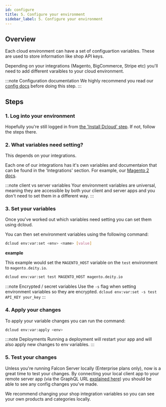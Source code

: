 ```yaml
---
id: configure
title: 5. Configure your environment
sidebar_label: 5. Configure your environment
---
```


## Overview

Each cloud environment can have a set of configuartion variables. These are used to store information like shop API keys.

Depending on your integrations (Magento, BigCommerce, Stripe etc) you'll need to add different varaibles to your cloud environment.

:::note Configuration documentation
We highly recommend you read our [config docs](overview) before doing this step.
:::

## Steps

### 1. Log into your environment

Hopefully you're still logged in from [the 'Install Dcloud' step](/platform/getting-started/dcloud#login-to-your-cloud-env). If not, follow the steps there.

### 2. What variables need setting?

This depends on your integrations.

Each one of our integrations has it's own variables and documentaion that can be found in the 'Integrations' section. For example, our [Magento 2 docs](/platform/integration/magento2/getting-started#5-configure-your-magento-connection).

:::note client vs server variables
Your environment variables are universal, meaning they are accessible by both your client and server apps and you don't need to set them in a different way.
:::

### 3. Set your variables

Once you've worked out which variables need setting you can set them using dcloud.

You can then set environment variables using the following command:

```bash
dcloud env:var:set <env> <name> [value]
```

**example**

This example would set the `MAGENTO_HOST` variable on the `test` environment to `magento.deity.io`.

```bash
dcloud env:var:set test MAGENTO_HOST magento.deity.io
```

:::note Encrypted / secret variables
Use the `-s` flag when setting environment variables so they are encrypted.
`dcloud env:var:set -s test API_KEY your_key`
:::

### 4. Apply your changes

To apply your variable changes you can run the command:

```bash
dcloud env:var:apply <env>
```

:::note Deployments
Running a deployment will restart your app and will also apply new changes to env variables.
:::

### 5. Test your changes

Unless you're running Falcon Server locally (Enterprise plans only), now is a great time to test your changes. By connecting your local client app to your remote server app (via the GraphQL URL [explained here](/platform/getting-started/create#2-add-your-details)) you should be able to see any config changes you've made.

We recommend changing your shop integration variables so you can see your own products and categories locally.
